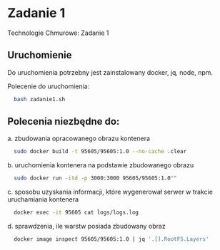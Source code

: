 # Zadanie 1 
Technologie Chmurowe: Zadanie 1

## Uruchomienie
Do uruchomienia potrzebny jest zainstalowany docker, jq, node, npm.

Polecenie do uruchomienia:
```bash
  bash zadanie1.sh
```

## Polecenia niezbędne do:
a. zbudowania opracowanego obrazu kontenera
```bash
  sudo docker build -t 95605/95605:1.0 --no-cache .clear
```
b. uruchomienia kontenera na podstawie zbudowanego obrazu
```bash
  sudo docker run -itd -p 3000:3000 95605/95605:1.0""
```
c. sposobu uzyskania informacji, które wygenerował serwer w trakcie uruchamiania kontenera
```bash
  docker exec -it 95605 cat logs/logs.log
```
d. sprawdzenia, ile warstw posiada zbudowany obraz
```bash
  docker image inspect 95605/95605:1.0 | jq '.[].RootFS.Layers'
```